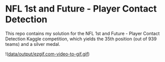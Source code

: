 # NFL 1st and Future - Player Contact Detection

This repo contains my solution for the NFL 1st and Future - Player Contact Detection Kaggle competition, which yields the 35th position (out of 939 teams) and a silver medal.

!([data/output/ezgif.com-video-to-gif.gif](https://github.com/ahmedsamirio/nfl-player-contact-detection/blob/main/data/output/ezgif.com-video-to-gif.gif))

